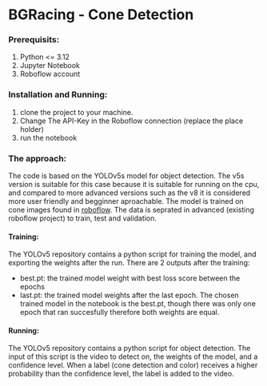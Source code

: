 # BGRacing - Cone Detection

### Prerequisits:
1. Python <= 3.12
2. Jupyter Notebook
3. Roboflow account

### Installation and Running:
1. clone the project to your machine.
2. Change The API-Key in the Roboflow connection (replace the place holder)
3. run the notebook

### The approach:
The code is based on the YOLOv5s model for object detection.
The v5s version is suitable for this case because it is suitable for running on the cpu, and compared to more advanced versions such as the v8 it is considered more user friendly and begginner aproachable.
The model is trained on cone images found in [roboflow](https://universe.roboflow.com/mms-ceu49/cone_detection-q6gnx/dataset/1).
The data is seprated in advanced (existing roboflow project) to train, test and validation.
#### Training:
The YOLOv5 repository contains a python script for training the model, and exporting the weights after the run.
There are 2 outputs after the training:
  - best.pt: the trained model weight with best loss score between the epochs
  - last.pt: the trained model weights after the last epoch.
The chosen trained model in the notebook is the best.pt, though there was only one epoch that ran succesfully therefore both weights are equal.

#### Running:
The YOLOv5 repository contains a python script for object detection. The input of this script is the video to detect on, the weights of the model, and a confidence level.
When a label (cone detection and color) receives a higher probability than the confidence level, the label is added to the video.

